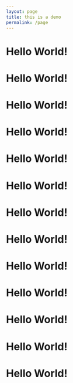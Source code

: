 ```yaml
---
layout: page
title: this is a demo
permalink: /page
---
```

<h1>Hello World!</h1>

<h1>Hello World!</h1>
<h1>Hello World!</h1>
<h1>Hello World!</h1>
<h1>Hello World!</h1>
<h1>Hello World!</h1>
<h1>Hello World!</h1>
<h1>Hello World!</h1>
<h1>Hello World!</h1>
<h1>Hello World!</h1>
<h1>Hello World!</h1>
<h1>Hello World!</h1>
<h1>Hello World!</h1>
